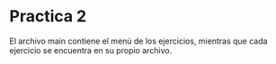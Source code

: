 # Practica 2

El archivo main contiene el menú de los ejercicios, mientras que cada ejercicio se encuentra en su propio archivo.

